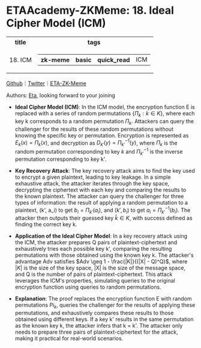 # ETAAcademy-ZKMeme: 18. Ideal Cipher Model (ICM)

<table>
  <tr>
    <th>title</th>
    <th>tags</th>
  </tr>
  <tr>
    <td>18. ICM</td>
    <td>
      <table>
        <tr>
          <th>zk-meme</th>
          <th>basic</th>
          <th>quick_read</th>
          <td>ICM</td>
        </tr>
      </table>
    </td>
  </tr>
</table>

[Github](https://github.com/ETAAcademy)｜[Twitter](https://twitter.com/ETAAcademy)｜[ETA-ZK-Meme](https://github.com/ETAAcademy/ETAAcademy-ZK-Meme)

Authors: [Eta](https://twitter.com/pwhattie), looking forward to your joining

- **Ideal Cipher Model (ICM)**: In the ICM model, the encryption function E is replaced with a series of random permutations $\{\Pi_k: k \in K\}$, where each key k corresponds to a random permutation $\Pi_k$. Attackers can query the challenger for the results of these random permutations without knowing the specific key or permutation. Encryption is represented as $E_k(x) = \Pi_k(x)$, and decryption as $D_{k'}(y) = \Pi_{k'}^{-1}(y)$, where $\Pi_k$ is the random permutation corresponding to key $k$ and $\Pi_{k'}^{-1}$ is the inverse permutation corresponding to key k'.

- **Key Recovery Attack**: The key recovery attack aims to find the key used to encrypt a given plaintext, leading to key leakage. In a simple exhaustive attack, the attacker iterates through the key space, decrypting the ciphertext with each key and comparing the results to the known plaintext. The attacker can query the challenger for three types of information: the result of applying a random permutation to a plaintext, (k', a_i) to get $b_i = \Pi_{k'}(a_i)$, and $(k', b_i)$  to get $a_i = \Pi_{k'}^{-1}(b_i)$. The attacker then outputs their guessed key $\hat{k} \in K$, with success defined as finding the correct key k.

- **Application of the Ideal Cipher Model**: In a key recovery attack using the ICM, the attacker prepares Q pairs of plaintext-ciphertext and exhaustively tries each possible key k', comparing the resulting permutations with those obtained using the known key k. The attacker's advantage Adv satisfies $Adv \geq 1 - \frac{|K|}{(|X| - Q)^Q}$, where $|K|$ is the size of the key space, |X| is the size of the message space, and Q is the number of pairs of plaintext-ciphertext. This attack leverages the ICM's properties, simulating queries to the original encryption function using queries to random permutations.

- **Explanation**: The proof replaces the encryption function E with random permutations $Pi_k$, queries the challenger for the results of applying these permutations, and exhaustively compares these results to those obtained using different keys. If a key k' results in the same permutation as the known key k, the attacker infers that k = k'. The attacker only needs to prepare three pairs of plaintext-ciphertext for the attack, making it practical for real-world scenarios.
